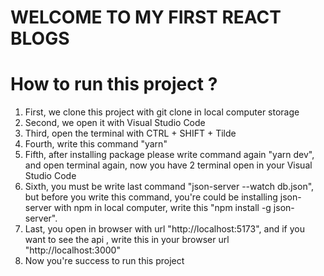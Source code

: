 # WELCOME TO MY FIRST REACT BLOGS

# How to run this project ?

1. First, we clone this project with git clone in local computer storage
2. Second, we open it with Visual Studio Code
3. Third, open the terminal with CTRL + SHIFT + Tilde
4. Fourth, write this command "yarn"
5. Fifth, after installing package please write command again "yarn dev", and open terminal again, now you have 2 terminal open in your Visual Studio Code
6. Sixth, you must be write last command "json-server --watch db.json", but before you write this command, you're could be installing json-server with npm in local computer, write this "npm install -g json-server".
7. Last, you open in browser with url "http://localhost:5173", and if you want to see the api , write this in your browser url "http://localhost:3000"
8. Now you're success to run this project
